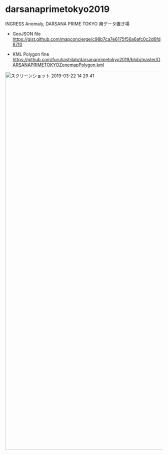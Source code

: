# darsanaprimetokyo2019
INGRESS Anomaly, DARSANA PRIME TOKYO 用データ置き場

* GeoJSON file
https://gist.github.com/mapconcierge/c98b7ca7e6175f56a6afc0c2d6fd87f0

* KML Polygon fine
https://github.com/furuhashilab/darsanaprimetokyo2019/blob/master/DARSANAPRIMETOKYOZonemapPolygon.kml

<img width="1207" alt="スクリーンショット 2019-03-22 14 29 41" src="https://user-images.githubusercontent.com/416977/54802683-b1f32300-4caf-11e9-909d-eda276319a95.png">
